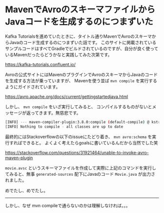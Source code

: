 # MavenでAvroのスキーマファイルからJavaコードを生成するのにつまずいた

Kafka Tutorialsを進めていたときに、タイトル通りMavenでAvroのスキーマからJavaのコード生成するのにつまずいた話です。
このサイトに掲載されているサンプルコードはすべてGradleでビルドされているのですが、自分が良く使っているMavenだったらどうかなと実践してみた次第です。

https://kafka-tutorials.confluent.io/

Avroの公式サイトにはMavenのプラグインでAvroのスキーマからJavaのコードを生成する方法が乗っていますが、
Mavenを使う並ば `mvn compile` を実行するようにガイドされています。

https://avro.apache.org/docs/current/gettingstartedjava.html

しかし、 `mvn compile` をいざ実行してみると、
コンパイルするものがないとメッセージが返ってきます。無慈悲です。

```bash
[INFO] --- maven-compiler-plugin:3.8.0:compile (default-compile) @ kstreams-serialization ---
[INFO] Nothing to compile - all classes are up to date
```

最終的にはStackoverflowの以下のissueにたどり着き、 `mvn avro:schema` を実行すればできると。
よくよく考えたらgoalsに書いているんだから当然でした笑

https://stackoverflow.com/questions/31921464/unable-to-invoke-avro-maven-plugin

`movie.avsc` というスキーマファイルを作成して実際に上記のコマンドを実行してみると、無事 `generated-sources` 配下にJavaのコード `Movie.java` が出力されました。

めでたし、めでたし。

---

しかし、なぜ mvn compileで通らないのかは理解しなければ。。。
